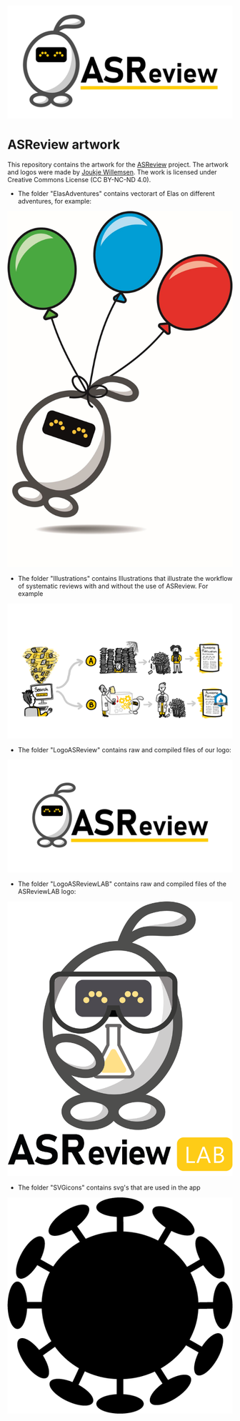 [![ASReview](LogoASReview/JPG/RepoCardGithub1280x640.jpg)](https://github.com/asreview/asreview/)

# ASReview artwork

This repository contains the artwork for the [ASReview](https://github.com/asreview/asreview/) 
project. The artwork and logos were made by [Joukje Willemsen](https://joukjewillemsen.github.io/). The work is licensed under Creative Commons License (CC BY-NC-ND 4.0).

* The folder "ElasAdventures" contains vectorart of Elas on different adventures, for example:

![Balloons](ElasAdventures/Balloons/IconBalloons_JPG_1280x2023.jpg)

* The folder "Illustrations" contains Illustrations that illustrate the workflow of systematic reviews with and without the use of ASReview. For example

![Illustrations](Illustrations/OtherVersions/AB_Awesomepublication.jpg)

* The folder "LogoASReview" contains raw and compiled files of our logo:

![Illustrations](LogoASReview/JPG/Horizontal_Lockup1280x640.jpg)

* The folder "LogoASReviewLAB" contains raw and compiled files of the ASReviewLAB logo:

![Illustrations](LogoASReviewLAB/PNG/Logo_stacked.png)

* The folder "SVGicons" contains svg's that are used in the app

![Illustrations](SVGicons/Corona/Corona24px24px.png)

